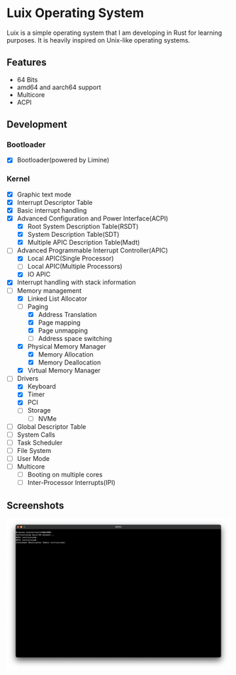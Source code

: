 # Luix Operating System

Luix is a simple operating system that I am developing in Rust for learning purposes.
It is heavily inspired on Unix-like operating systems.

## Features

- 64 Bits
- amd64 and aarch64 support
- Multicore
- ACPI

## Development

### Bootloader
- [x] Bootloader(powered by Limine)

### Kernel
- [x] Graphic text mode
- [x] Interrupt Descriptor Table
- [x] Basic interrupt handling
- [x] Advanced Configuration and Power Interface(ACPI)
    - [x] Root System Description Table(RSDT)
    - [x] System Description Table(SDT)
    - [x] Multiple APIC Description Table(Madt)
- [ ] Advanced Programmable Interrupt Controller(APIC)
    - [x] Local APIC(Single Processor)
    - [ ] Local APIC(Multiple Processors)
    - [x] IO APIC
- [x] Interrupt handling with stack information
- [ ] Memory management
  - [x] Linked List Allocator
  - [ ] Paging
    - [x] Address Translation
    - [x] Page mapping
    - [x] Page unmapping
    - [ ] Address space switching
  - [x] Physical Memory Manager
    - [x] Memory Allocation
    - [x] Memory Deallocation
  - [x] Virtual Memory Manager
- [ ] Drivers
  - [x] Keyboard
  - [x] Timer
  - [x] PCI
  - [ ] Storage
    - [ ] NVMe 
- [ ] Global Descriptor Table
- [ ] System Calls
- [ ] Task Scheduler
- [ ] File System
- [ ] User Mode
- [ ] Multicore
    - [ ] Booting on multiple cores
    - [ ] Inter-Processor Interrupts(IPI)

## Screenshots

<img src="docs/screenshot_01.png" alt="Luix screenshot"/>
